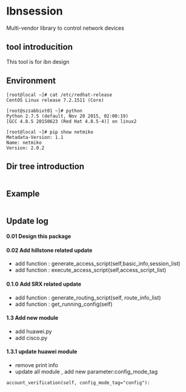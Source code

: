 Ibnsession
=======

Multi-vendor library to control network devices


## tool introducition
This tool is for ibn design


## Environment
```
[root@local ~]# cat /etc/redhat-release 
CentOS Linux release 7.2.1511 (Core) 

[root@szzabbixt01 ~]# python
Python 2.7.5 (default, Nov 20 2015, 02:00:19) 
[GCC 4.8.5 20150623 (Red Hat 4.8.5-4)] on linux2

[root@local ~]# pip show netmiko
Metadata-Version: 1.1
Name: netmiko
Version: 2.0.2
```

## Dir tree introduction
```
```



## Example
```
```

## Update log
#### 0.01 Design this package

#### 0.02 Add hillstone related update
- add function : generate_access_script(self,basic_info,session_list)
- add function : execute_access_script(self,access_script_list)

#### 0.1.0 Add SRX related update
- add function : generate_routing_script(self, route_info_list)
- add function : get_running_config(self)

#### 1.3 Add new module
- add huawei.py
- add cisco.py

#### 1.3.1 update huawei module
- remove print info
- update all module , add new parameter:config_mode_tag
```
account_verification(self, config_mode_tag="config"):
```